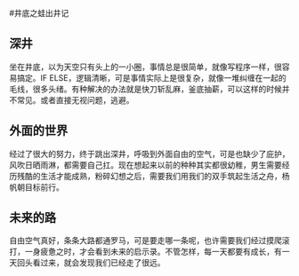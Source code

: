 #井底之蛙出井记

## 深井

坐在井底，以为天空只有头上的一小圈，事情总是很简单，就像写程序一样，很容易搞定。IF ELSE，逻辑清晰，可是事情实际上是很复杂，就像一堆纠缠在一起的毛线，很多头绪。有种解决的办法就是快刀斩乱麻，釜底抽薪，可以这样的时候并不常见。或者直接无视问题，逃避。

## 外面的世界

经过了很大的努力，终于跳出深井，呼吸到外面自由的空气，可是也缺少了庇护，风吹日晒雨淋，都需要自己扛。现在想起来以前的种种其实都很幼稚，男生需要经历残酷的生活才能成熟，粉碎幻想之后，需要我们用我们的双手筑起生活之舟，杨帆朝目标前行。

## 未来的路

自由空气真好，条条大路都通罗马，可是要走哪一条呢，也许需要我们经过摸爬滚打，一身疲惫之时，才会看到未来的启示录。不管怎样，每一天都要有成长，有一天回头看过来，就会发现我们已经走了很远。



 


